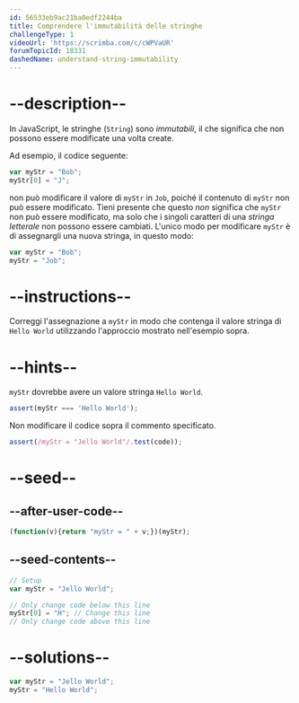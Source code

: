 ```yaml
---
id: 56533eb9ac21ba0edf2244ba
title: Comprendere l'immutabilità delle stringhe
challengeType: 1
videoUrl: 'https://scrimba.com/c/cWPVaUR'
forumTopicId: 18331
dashedName: understand-string-immutability
---
```


# --description--

In JavaScript, le stringhe (`String`) sono <dfn>immutabili</dfn>, il che significa che non possono essere modificate una volta create.

Ad esempio, il codice seguente:

```js
var myStr = "Bob";
myStr[0] = "J";
```

non può modificare il valore di `myStr` in `Job`, poiché il contenuto di `myStr` non può essere modificato. Tieni presente che questo *non* significa che `myStr` non può essere modificato, ma solo che i singoli caratteri di una <dfn>stringa letterale</dfn> non possono essere cambiati. L'unico modo per modificare `myStr` è di assegnargli una nuova stringa, in questo modo:

```js
var myStr = "Bob";
myStr = "Job";
```

# --instructions--

Correggi l'assegnazione a `myStr` in modo che contenga il valore stringa di `Hello World` utilizzando l'approccio mostrato nell'esempio sopra.

# --hints--

`myStr` dovrebbe avere un valore stringa `Hello World`.

```js
assert(myStr === 'Hello World');
```

Non modificare il codice sopra il commento specificato.

```js
assert(/myStr = "Jello World"/.test(code));
```

# --seed--

## --after-user-code--

```js
(function(v){return "myStr = " + v;})(myStr);
```

## --seed-contents--

```js
// Setup
var myStr = "Jello World";

// Only change code below this line
myStr[0] = "H"; // Change this line
// Only change code above this line
```

# --solutions--

```js
var myStr = "Jello World";
myStr = "Hello World";
```
